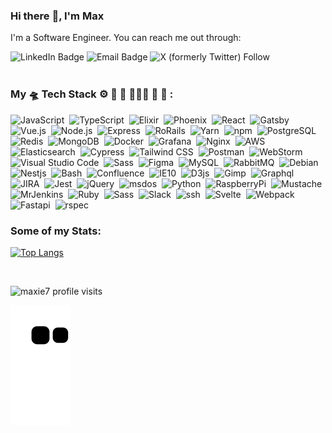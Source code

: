 ### Hi there :wave:, I'm Max

I'm a Software Engineer. You can reach me out through:

<div>
  <a style="text-decoration:none;" href="https://www.linkedin.com/in/maksym-kosenko-3267a684/">
    <img src="https://img.shields.io/badge/LinkedIn-blue?style=for-the-badge&logo=linkedin&logoColor=white" alt="LinkedIn Badge"/>
  </a>
  <a style="text-decoration:none;" href="mailto:maxie7@proton.me">
    <img src="https://img.shields.io/badge/email-green?style=for-the-badge&logo=email&logoColor=white" alt="Email Badge"/>
  </a>
  <a style="text-decoration:none;" href="https://twitter.com/Lost7Ocean">
    <img src="https://img.shields.io/twitter/follow/Lost7Ocean?style=for-the-badge&logo=x&logoColor=white" alt="X (formerly Twitter) Follow" />
  </a>
</div>

<br />

### My 🛸 **Tech Stack** ⚙️ 🧰 📡 🤹🏻‍♂️ 🧪 🥋 :

<div>
  <img src="https://user-images.githubusercontent.com/25181517/117447155-6a868a00-af3d-11eb-9cfe-245df15c9f3f.png" title="JavaScript" alt="JavaScript" width="60" height="60"/>&nbsp;  
  <img src="https://user-images.githubusercontent.com/25181517/183890598-19a0ac2d-e88a-4005-a8df-1ee36782fde1.png" title="TypeScript" alt="TypeScript" width="60" height="60"/>&nbsp;
  <img src="https://cdn.jsdelivr.net/gh/devicons/devicon/icons/elixir/elixir-original.svg" title="Elixir" alt="Elixir" width="60" height="60"/>&nbsp;
  <img src="https://cdn.svgporn.com/logos/phoenix.svg" title="Phoenix" alt="Phoenix" width="60" height="60"/>&nbsp;
  <img src="https://user-images.githubusercontent.com/25181517/183897015-94a058a6-b86e-4e42-a37f-bf92061753e5.png" title="React" alt="React" width="60" height="60"/>&nbsp;
  <img src="https://cdn.jsdelivr.net/gh/devicons/devicon/icons/gatsby/gatsby-plain.svg" title="Gatsby" alt="Gatsby" width="60" height="60" />&nbsp;
  <img src="https://user-images.githubusercontent.com/25181517/117448124-a2da9800-af3e-11eb-85d2-bd1b69b65603.png" title="Vue.js" alt="Vue.js" width="60" height="60"/>&nbsp;
  <img src="https://user-images.githubusercontent.com/25181517/183568594-85e280a7-0d7e-4d1a-9028-c8c2209e073c.png" title="Node.js" alt="Node.js" width="60" height="60"/>&nbsp;
  <img src="https://cdn.jsdelivr.net/gh/devicons/devicon/icons/express/express-original.svg" title="Express" alt="Express" width="60" height="60"/>&nbsp;
  <img src="https://cdn.jsdelivr.net/gh/devicons/devicon/icons/rails/rails-plain.svg" title="RoRails" alt="RoRails" width="60" height="60"/>&nbsp;
  <img src="https://user-images.githubusercontent.com/25181517/183049794-a3dfaddd-22ee-4ffe-b0b4-549ccd4879f9.png" title="Yarn" alt="Yarn" width="60" height="60"/>&nbsp;
  <img src="https://user-images.githubusercontent.com/25181517/121401671-49102800-c959-11eb-9f6f-74d49a5e1774.png" title="npm" alt="npm" width="60" height="60"/>&nbsp;
  <img src="https://cdn.jsdelivr.net/gh/devicons/devicon/icons/postgresql/postgresql-original.svg" title="PostgreSQL" alt="PostgreSQL" width="60" height="60"/>&nbsp;
  <img src="https://cdn.jsdelivr.net/gh/devicons/devicon/icons/redis/redis-original.svg" title="Redis" alt="Redis" width="60" height="60"/>&nbsp;
  <img src="https://cdn.jsdelivr.net/gh/devicons/devicon/icons/mongodb/mongodb-original.svg" title="MongoDB" alt="MongoDB" width="60" height="60"/>&nbsp;
  <img src="https://cdn.jsdelivr.net/gh/devicons/devicon/icons/docker/docker-original.svg" title="Docker" alt="Docker" width="60" height="60"/>&nbsp;
  <img src="https://cdn.jsdelivr.net/gh/devicons/devicon/icons/grafana/grafana-original.svg" title="Grafana" alt="Grafana" width="60" height="60"/>&nbsp;
  <img src="https://user-images.githubusercontent.com/25181517/183345125-9a7cd2e6-6ad6-436f-8490-44c903bef84c.png" title="Nginx" alt="Nginx" width="60" height="60"/>&nbsp;
  <img src="https://user-images.githubusercontent.com/25181517/183896132-54262f2e-6d98-41e3-8888-e40ab5a17326.png" title="AWS" alt="AWS" width="60" height="60"/>&nbsp;
  <img src="https://user-images.githubusercontent.com/25181517/183569191-f32cdf03-673f-4ae3-809b-3a8b376bb8a2.png" title="Elasticsearch" alt="Elasticsearch" width="60" height="60"/>&nbsp;
  <img src="https://user-images.githubusercontent.com/68279555/200387386-276c709f-380b-46cc-81fd-f292985927a8.png" title="Cypress" alt="Cypress" width="60" height="60"/>&nbsp;
  <img src="https://user-images.githubusercontent.com/25181517/202896760-337261ed-ee92-4979-84c4-d4b829c7355d.png" title="Tailwind CSS" alt="Tailwind CSS" width="60" height="60"/>&nbsp;
  <img src="https://user-images.githubusercontent.com/25181517/192109061-e138ca71-337c-4019-8d42-4792fdaa7128.png" title="Postman" alt="Postman" width="60" height="60"/>&nbsp;
  <img src="https://user-images.githubusercontent.com/25181517/192108893-b1eed3c7-b2c4-4e1c-9e9f-c7e83637b33d.png" title="WebStorm" alt="WebStorm" width="60" height="60"/>&nbsp;
  <img src="https://user-images.githubusercontent.com/25181517/192108891-d86b6220-e232-423a-bf5f-90903e6887c3.png" title="Visual Studio Code" alt="Visual Studio Code" width="60" height="60"/>&nbsp;
  <img src="https://user-images.githubusercontent.com/25181517/192158956-48192682-23d5-4bfc-9dfb-6511ade346bc.png" title="Sass" alt="Sass" width="60" height="60"/>&nbsp;
  <img src="https://user-images.githubusercontent.com/25181517/189715289-df3ee512-6eca-463f-a0f4-c10d94a06b2f.png" title="Figma" alt="Figma" width="60" height="60"/>&nbsp;
  <img src="https://cdn.jsdelivr.net/gh/devicons/devicon/icons/mysql/mysql-original.svg" title="MySQL" alt="MySQL" width="60" height="60"/>&nbsp;
  <img src="https://cdn.svgporn.com/logos/rabbitmq-icon.svg" title="RabbitMQ" alt="RabbitMQ" width="60" height="60"/>&nbsp;
  <img src="https://cdn.svgporn.com/logos/debian.svg" title="Debian" alt="Debian" width="60" height="60"/>&nbsp;
  <img src="https://cdn.jsdelivr.net/gh/devicons/devicon/icons/nestjs/nestjs-plain.svg" title="Nestjs" alt="Nestjs" width="60" height="60" />&nbsp;
  <img src="https://cdn.jsdelivr.net/gh/devicons/devicon/icons/bash/bash-original.svg" title="Bash" alt="Bash" width="60" height="60" />&nbsp;
  <img src="https://cdn.jsdelivr.net/gh/devicons/devicon/icons/confluence/confluence-original.svg" title="Confluence" alt="Confluence" width="60" height="60" />&nbsp;
  <img src="https://cdn.jsdelivr.net/gh/devicons/devicon/icons/ie10/ie10-original.svg" title="IE10" alt="IE10" width="60" height="60" />&nbsp;
  <img src="https://cdn.jsdelivr.net/gh/devicons/devicon/icons/d3js/d3js-original.svg" title="D3js" alt="D3js" width="60" height="60" />&nbsp;
  <img src="https://cdn.jsdelivr.net/gh/devicons/devicon/icons/gimp/gimp-original.svg" title="Gimp" alt="Gimp" width="60" height="60" />&nbsp;
  <img src="https://cdn.jsdelivr.net/gh/devicons/devicon/icons/graphql/graphql-plain.svg" title="Graphql" alt="Graphql" width="60" height="60" />&nbsp;
  <img src="https://cdn.jsdelivr.net/gh/devicons/devicon/icons/jira/jira-original.svg" title="JIRA" alt="JIRA" width="60" height="60" />&nbsp;
  <img src="https://cdn.jsdelivr.net/gh/devicons/devicon/icons/jest/jest-plain.svg" title="Jest" alt="Jest" width="60" height="60" />&nbsp;
  <img src="https://cdn.jsdelivr.net/gh/devicons/devicon/icons/jquery/jquery-original.svg" title="jQuery" alt="jQuery" width="60" height="60" />&nbsp;
  <img src="https://cdn.jsdelivr.net/gh/devicons/devicon/icons/msdos/msdos-original.svg" title="msdos" alt="msdos" width="60" height="60" />&nbsp;
  <img src="https://cdn.jsdelivr.net/gh/devicons/devicon/icons/python/python-original.svg" title="Python" alt="Python" width="60" height="60" />&nbsp;
  <img src="https://cdn.jsdelivr.net/gh/devicons/devicon/icons/raspberrypi/raspberrypi-original.svg" title="RaspberryPi" alt="RaspberryPi" width="60" height="60" />&nbsp;
  <img src="https://cdn.jsdelivr.net/gh/devicons/devicon/icons/handlebars/handlebars-original.svg" title="Mustache" alt="Mustache" width="60" height="60" />&nbsp;
  <img src="https://cdn.jsdelivr.net/gh/devicons/devicon/icons/jenkins/jenkins-original.svg" title="MrJenkins" alt="MrJenkins" width="60" height="60" />&nbsp;
  <img src="https://cdn.jsdelivr.net/gh/devicons/devicon/icons/ruby/ruby-original.svg" title="Ruby" alt="Ruby" width="60" height="60" />&nbsp;
  <img src="https://cdn.jsdelivr.net/gh/devicons/devicon/icons/sass/sass-original.svg" title="Sass" alt="Sass" width="60" height="60" />&nbsp;
  <img src="https://cdn.jsdelivr.net/gh/devicons/devicon/icons/slack/slack-original.svg" title="Slack" alt="Slack" width="60" height="60" />&nbsp;
  <img src="https://cdn.jsdelivr.net/gh/devicons/devicon/icons/ssh/ssh-original.svg" title="ssh" alt="ssh" width="60" height="60" />&nbsp;
  <img src="https://cdn.jsdelivr.net/gh/devicons/devicon/icons/svelte/svelte-original.svg" title="Svelte" alt="Svelte" width="60" height="60" />&nbsp;
  <img src="https://cdn.jsdelivr.net/gh/devicons/devicon/icons/webpack/webpack-original.svg" title="Webpack" alt="Webpack" width="60" height="60" />&nbsp;
  <img src="https://cdn.jsdelivr.net/gh/devicons/devicon/icons/fastapi/fastapi-original.svg" title="Fastapi" alt="Fastapi" width="60" height="60" />&nbsp;
  <img src="https://cdn.jsdelivr.net/gh/devicons/devicon/icons/rspec/rspec-original.svg" title="rspec" alt="rspec" width="60" height="60" />&nbsp;
</div>

### Some of my Stats:

[![Top Langs](https://github-readme-stats-git-masterrstaa-rickstaa.vercel.app/api/top-langs/?username=maxie7&hide_progress=true&layout=compact&langs_count=6&hide=css,scss,coffeescript,html,dockerfile&theme=vision-friendly-dark)](https://github.com/maxie7/github-readme-stats)

<br />

<p> <img src="https://komarev.com/ghpvc/?username=maxie7&style=flat-square&color=green" alt="maxie7 profile visits"/></p>

<!--
**maxie7/maxie7** is a ✨ _special_ ✨ repository because its `README.md` (this file) appears on your GitHub profile.

Here are some ideas to get you started:

- 🔭 I’m currently working on ...
- 🌱 I’m currently learning ...
- 👯 I’m looking to collaborate on ...
- 🤔 I’m looking for help with ...
- 💬 Ask me about ...
- 📫 How to reach me: ...
- 😄 Pronouns: ...
- ⚡ Fun fact: ...
-->

![Snake animation](https://github.com/maxie7/maxie7/blob/output/github-contribution-grid-snake.svg)
